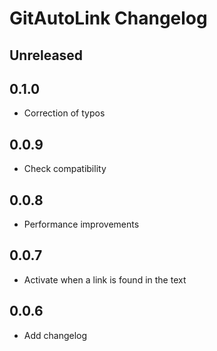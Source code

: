 # GitAutoLink Changelog

## Unreleased

## 0.1.0
- Correction of typos

## 0.0.9
- Check compatibility

## 0.0.8
- Performance improvements 

## 0.0.7
- Activate when a link is found in the text

## 0.0.6
- Add changelog
